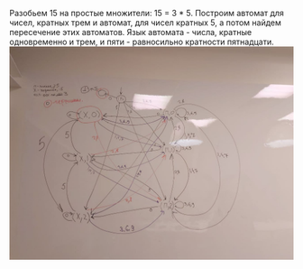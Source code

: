 Разобьем 15 на простые множители: 15 = 3 * 5. Построим автомат для чисел, кратных трем и автомат, для чисел кратных 5, а потом найдем пересечение этих автоматов. Язык автомата - числа, кратные одновременно и трем, и пяти - равносильно кратности пятнадцати. 
![Автомат](2.jpg "Автомат") 